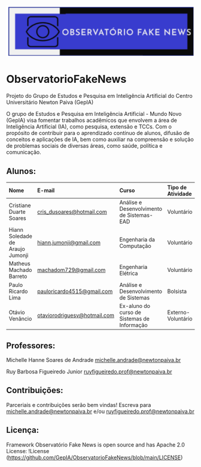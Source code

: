 ![Logo Observatório Fake News](https://github.com/GepIA/ObservatorioFakeNews/blob/main/imagens/Logo_Observatorio_FakeNews.png)

# ObservatorioFakeNews
Projeto do Grupo de Estudos e Pesquisa em Inteligência Artificial do Centro Universitário Newton Paiva (GepIA)

O grupo de Estudos e Pesquisa em Inteligência Artificial - Mundo Novo (GepIA) visa fomentar trabalhos acadêmicos que envolvem a área de Inteligência Artificial (IA), como pesquisa, extensão e TCCs. Com o propósito de contribuir para o aprendizado contínuo de alunos, difusão de conceitos e aplicações de IA, bem como auxiliar na compreensão e solução de problemas sociais de diversas áreas, como saúde, política e comunicação.

## Alunos:

Nome                              | E-mail                        | Curso                                       | Tipo de Atividade
:---------------------------------|:------------------------------|:--------------------------------------------|:--------------------
Cristiane Duarte Soares           | cris_dusoares@hotmail.com     |	Análise e Desenvolvimento de Sistemas-EAD	  |	Voluntário
Hiann Soledade de Araujo Jumonji  | hiann.jumonji@gmail.com       |	Engenharia da Computação                    |	Voluntário
Matheus Machado Barreto	          | machadom729@gmail.com         |	Engenharia Elétrica                         |	Voluntário
Paulo Ricardo Lima                | pauloricardo4515@gmail.com    |	Análise e Desenvolvimento de Sistemas       |	Bolsista
Otávio Venâncio                   | otaviorodriguesv@hotmail.com  | Ex-aluno do curso de Sistemas de Informação | Externo-Voluntário

## Professores:

Michelle Hanne Soares de Andrade michelle.andrade@newtonpaiva.br


Ruy Barbosa Figueiredo Junior ruyfigueiredo.prof@newtonpaiva.br


## Contribuições:
Parceriais e contribuições serão bem vindas! Escreva para michelle.andrade@newtonpaiva.br e/ou ruyfigueiredo.prof@newtonpaiva.br


## Licença:
Framework Observatório Fake News is open source and has Apache 2.0 License: !License (https://github.com/GepIA/ObservatorioFakeNews/blob/main/LICENSE)



 

